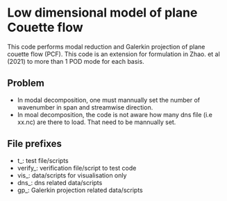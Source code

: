 # Low dimensional model of plane Couette flow

This code performs modal reduction and Galerkin projection of plane couette flow (PCF). This code is an extension for formulation in Zhao. et al (2021) to more than 1 POD mode for each basis. 

## Problem
 - In modal decomposition, one must mannually set the number of wavenumber in span and streamwise direction.
 - In moal decomposition, the code is not aware how many dns file (i.e xx.nc) are there to load. That need to be mannually set.

## File prefixes
- t_: test file/scripts
- verify_: verification file/script to test code
- vis_: data/scripts for visualisation only
- dns_: dns related data/scripts
- gp_: Galerkin projection related data/scripts

